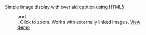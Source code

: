 Simple image display with overlaid caption using HTML5 <figure> and <figcaption>. Click to zoom.  Works with externally linked images. [View demo](http://dinhyen.github.io/darkbox)